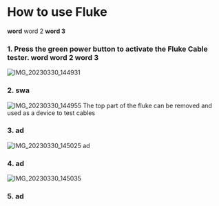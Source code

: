 # How to use Fluke
**word** word 2 __word 3__ 
### 1. Press the green power button to activate the Fluke Cable tester. **word** word 2 __word 3__ 
![IMG_20230330_144931](https://user-images.githubusercontent.com/129166651/228831120-7d8ee5af-5176-41be-a84d-7671153e9f01.jpg)
### 2. swa
![IMG_20230330_144955](https://user-images.githubusercontent.com/129166651/228831646-5dbadc6a-2c50-489d-82fc-75d4bf037c06.jpg)
The top part of the fluke can be removed and used as a device to test cables
### 3. ad
![IMG_20230330_145025](https://user-images.githubusercontent.com/129166651/228833035-f2e2dc72-1b55-4986-a184-778b7ebebc19.jpg)
ad
### 4. ad
![IMG_20230330_145035](https://user-images.githubusercontent.com/129166651/228833136-61436837-c3b0-4d88-a303-fef4bc40830b.jpg)
### 5. ad
